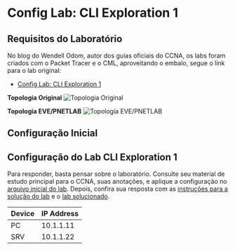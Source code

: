 # Config Lab: CLI Exploration 1

## Requisitos do Laboratório

No blog do Wendell Odom, autor dos guias oficiais do CCNA, os labs foram criados com o Packet Tracer e o CML, aproveitando o embalo, segue o link para o lab original:

- [Config Lab: CLI Exploration 1](https://www.certskills.com/clab110/)

**Topologia Original**
![Topologia Original](./assets/img/00-topology.png)

**Topologia EVE/PNETLAB**
![Topologia EVE/PNETLAB](./assets/img/01-topology.png)

## Configuração Inicial

## Configuração do Lab CLI Exploration 1

Para responder, basta pensar sobre o laboratório. Consulte seu material de estudo principal para o CCNA, suas anotações, e aplique a configuração no [arquivo inicial do lab](./assets/lab/25_config-lab-cli-exploration-1_inicial.zip). Depois, confira sua resposta com as [instruções para a solução do lab](./lab-solution.md) e o [lab solucionado](./assets/lab/25_config-lab-cli-exploration-1_resolvido).

| Device | IP Address|
| --- | --- |
| PC | 10.1.1.11 |
| SRV | 10.1.1.22 |

